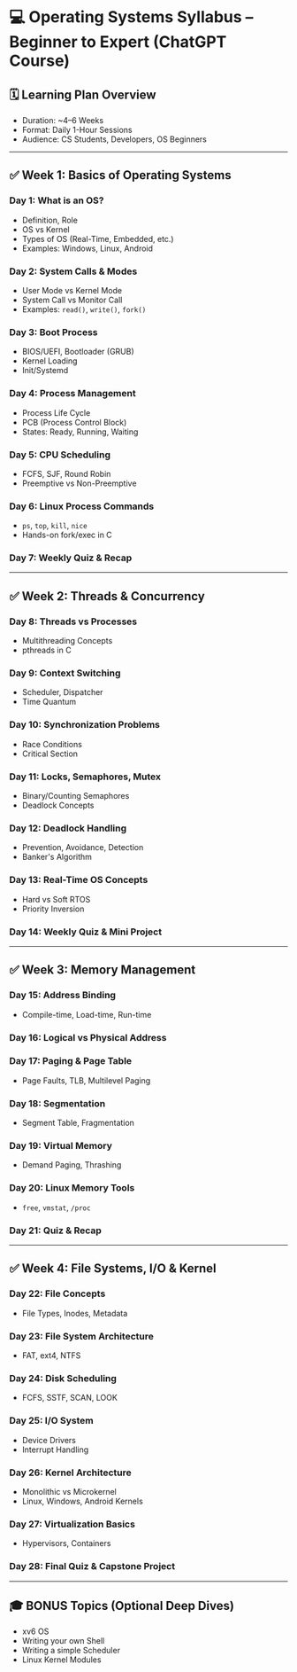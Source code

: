 # 💻 Operating Systems Syllabus – Beginner to Expert (ChatGPT Course)

## 🗓️ Learning Plan Overview

- Duration: ~4–6 Weeks
- Format: Daily 1-Hour Sessions
- Audience: CS Students, Developers, OS Beginners

---

## ✅ Week 1: Basics of Operating Systems

### Day 1: What is an OS?

- Definition, Role
- OS vs Kernel
- Types of OS (Real-Time, Embedded, etc.)
- Examples: Windows, Linux, Android

### Day 2: System Calls & Modes

- User Mode vs Kernel Mode
- System Call vs Monitor Call
- Examples: `read()`, `write()`, `fork()`

### Day 3: Boot Process

- BIOS/UEFI, Bootloader (GRUB)
- Kernel Loading
- Init/Systemd

### Day 4: Process Management

- Process Life Cycle
- PCB (Process Control Block)
- States: Ready, Running, Waiting

### Day 5: CPU Scheduling

- FCFS, SJF, Round Robin
- Preemptive vs Non-Preemptive

### Day 6: Linux Process Commands

- `ps`, `top`, `kill`, `nice`
- Hands-on fork/exec in C

### Day 7: Weekly Quiz & Recap

---

## ✅ Week 2: Threads & Concurrency

### Day 8: Threads vs Processes

- Multithreading Concepts
- pthreads in C

### Day 9: Context Switching

- Scheduler, Dispatcher
- Time Quantum

### Day 10: Synchronization Problems

- Race Conditions
- Critical Section

### Day 11: Locks, Semaphores, Mutex

- Binary/Counting Semaphores
- Deadlock Concepts

### Day 12: Deadlock Handling

- Prevention, Avoidance, Detection
- Banker's Algorithm

### Day 13: Real-Time OS Concepts

- Hard vs Soft RTOS
- Priority Inversion

### Day 14: Weekly Quiz & Mini Project

---

## ✅ Week 3: Memory Management

### Day 15: Address Binding

- Compile-time, Load-time, Run-time

### Day 16: Logical vs Physical Address

### Day 17: Paging & Page Table

- Page Faults, TLB, Multilevel Paging

### Day 18: Segmentation

- Segment Table, Fragmentation

### Day 19: Virtual Memory

- Demand Paging, Thrashing

### Day 20: Linux Memory Tools

- `free`, `vmstat`, `/proc`

### Day 21: Quiz & Recap

---

## ✅ Week 4: File Systems, I/O & Kernel

### Day 22: File Concepts

- File Types, Inodes, Metadata

### Day 23: File System Architecture

- FAT, ext4, NTFS

### Day 24: Disk Scheduling

- FCFS, SSTF, SCAN, LOOK

### Day 25: I/O System

- Device Drivers
- Interrupt Handling

### Day 26: Kernel Architecture

- Monolithic vs Microkernel
- Linux, Windows, Android Kernels

### Day 27: Virtualization Basics

- Hypervisors, Containers

### Day 28: Final Quiz & Capstone Project

---

## 🎓 BONUS Topics (Optional Deep Dives)

- xv6 OS
- Writing your own Shell
- Writing a simple Scheduler
- Linux Kernel Modules
